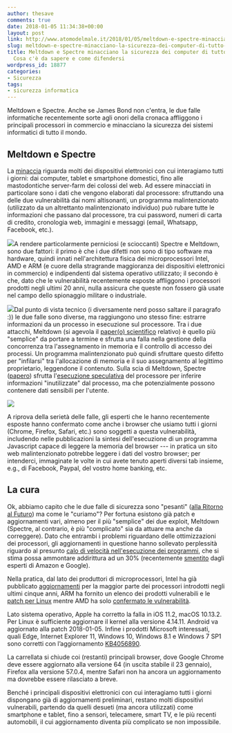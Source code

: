 ```yaml
---
author: thesave
comments: true
date: 2018-01-05 11:34:38+00:00
layout: post
link: http://www.atomodelmale.it/2018/01/05/meltdown-e-spectre-minacciano-la-sicurezza-dei-computer-di-tutto-il-mondo-cosa-ce-da-sapere-e-come-difendersi/
slug: meltdown-e-spectre-minacciano-la-sicurezza-dei-computer-di-tutto-il-mondo-cosa-ce-da-sapere-e-come-difendersi
title: Meltdown e Spectre minacciano la sicurezza dei computer di tutto il mondo.
  Cosa c'è da sapere e come difendersi
wordpress_id: 18877
categories:
- Sicurezza
tags:
- sicurezza informatica
---
```


Meltdown e Spectre. Anche se James Bond non c'entra, le due falle informatiche recentemente sorte agli onori della cronaca affliggono i principali processori in commercio e minacciano la sicurezza dei sistemi informatici di tutto il mondo.



## Meltdown e Spectre



La [minaccia](https://meltdownattack.com/) riguarda molti dei dispositivi elettronici con cui interagiamo tutti i giorni: dai computer, tablet e smartphone domestici, fino alle mastodontiche server-farm dei colossi del web. Ad essere minacciati in particolare sono i dati che vengono elaborati dal processore: sfruttando una delle due vulnerabilità dai nomi altisonanti, un programma malintenzionato (utilizzato da un altrettanto malintenzionato individuo) può rubare tutte le informazioni che passano dal processore, tra cui password, numeri di carta di credito, cronologia web, immagini e messaggi (email, Whatsapp, Facebook, etc.).

![](http://www.atomodelmale.it/wp-content/uploads/2018/01/meltdown.min_-184x300.png)A rendere particolarmente perniciosi (e scioccanti) Spectre e Meltdown, sono due fattori: il primo è che i due difetti non sono di tipo software ma hardware, quindi innati nell'architettura fisica dei microprocessori Intel, AMD e ARM (e cuore della stragrande maggioranza dei dispositivi elettronici in commercio) e indipendenti dal sistema operativo utilizzato; il secondo è che, dato che le vulnerabilità recentemente esposte affliggono i processori prodotti negli ultimi 20 anni, nulla assicura che queste non fossero già usate nel campo dello spionaggio militare o industriale.

![](http://www.atomodelmale.it/wp-content/uploads/2018/01/spectre.min_-300x238.png)Dal punto di vista tecnico (i diversamente nerd posso saltare il paragrafo :)) le due falle sono diverse, ma raggiungono uno stesso fine: estrarre informazioni da un processo in esecuzione sul processore. Tra i due attacchi, Meltdown (si agevola il [paper(o) scientifico](https://meltdownattack.com/meltdown.pdf) relativo) è quello più "semplice" da portare a termine e sfrutta una falla nella gestione della concorrenza tra l'assegnamento in memoria e il controllo di accesso dei processi. Un programma malintenzionato può quindi sfruttare questo difetto per "infilarsi" tra l'allocazione di memoria e il suo assegnamento al legittimo proprietario, leggendone il contenuto. Sulla scia di Meltdown, Spectre ([papero](https://spectreattack.com/spectre.pdf)) sfrutta l'[esecuzione speculativa](https://it.wikipedia.org/wiki/Esecuzione_speculativa) del processore per inferire informazioni "inutilizzate" dal processo, ma che potenzialmente possono contenere dati sensibili per l'utente.

![](http://www.atomodelmale.it/wp-content/uploads/2018/01/attack.jpg)

A riprova della serietà delle falle, gli esperti che le hanno recentemente esposte hanno confermato come anche i browser che usiamo tutti i giorni (Chrome, Firefox, Safari, etc.) sono soggetti a questa vulnerabilità, includendo nelle pubblicazioni la sintesi dell'esecuzione di un programma Javascript capace di leggere la memoria del browser --- in pratica un sito web malintenzionato potrebbe leggere i dati del vostro browser; per intenderci, immaginate le volte in cui avete tenuto aperti diversi tab insieme, e.g., di Facebook, Paypal, del vostro home banking, etc.



## La cura



Ok, abbiamo capito che le due falle di sicurezza sono "pesanti" ([alla Ritorno al Futuro](https://youtu.be/q78bgSk2vjE)) ma come le "curiamo"? Per fortuna esistono già patch e aggiornamenti vari, almeno per il più "semplice" dei due exploit, Meltdown (Spectre, al contrario, è più "complicato" sia da attuare ma anche da correggere). Dato che entrambi i problemi riguardano delle ottimizzazioni dei processori, gli aggiornamenti in questione hanno sollevato perplessità riguardo al presunto [calo di velocità nell'esecuzione dei programmi](https://www.theregister.co.uk/2018/01/02/intel_cpu_design_flaw/), che si stima possa ammontare addirittura ad un 30% (recentemente [smentito](https://gizmodo.com/spectre-and-meltdown-fixes-arent-actually-gonna-slow-ev-1821787555) dagli esperti di Amazon e Google).



Nella pratica, dal lato dei produttori di microprocessori, Intel ha già pubblicato [aggiornamenti](https://security-center.intel.com/advisory.aspx?intelid=INTEL-SA-00088&languageid=en-fr) per la maggior parte dei processori introdotti negli ultimi cinque anni, ARM ha fornito un elenco dei prodotti vulnerabili e le [patch per Linux](https://developer.arm.com/support/security-update) mentre AMD ha solo [confermato le vulnerabilità](https://www.amd.com/en/corporate/speculative-execution).

Lato sistema operativo, Apple ha corretto la falla in iOS 11.2, macOS 10.13.2. Per Linux è sufficiente aggiornare il kernel alla versione 4.14.11. Android va aggiornato alla patch 2018-01-05. Infine i prodotti Microsoft interessati, quali Edge, Internet Explorer 11, Windows 10, Windows 8.1 e Windows 7 SP1 sono corretti con l’aggiornamento [KB4056890](https://support.microsoft.com/en-us/help/4056890/windows-10-update-kb4056890).

La carrellata si chiude coi (restanti) principali browser, dove Google Chrome deve essere aggiornato alla versione 64 (in uscita stabile il 23 gennaio), Firefox alla versione 57.0.4, mentre Safari non ha ancora un aggiornamento ma dovrebbe essere rilasciato a breve.

Benché i principali dispositivi elettronici con cui interagiamo tutti i giorni dispongano già di aggiornamenti preliminari, restano molti dispositivi vulnerabili, partendo da quelli desueti (ma ancora utilizzati) come smartphone e tablet, fino a sensori, telecamere, smart TV, e le più recenti automobili, il cui aggiornamento diventa più complicato se non impossibile.
